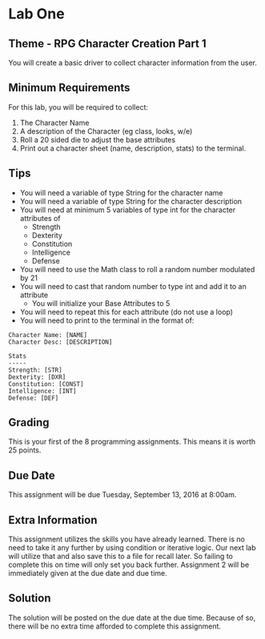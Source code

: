 # Lab One

## Theme - RPG Character Creation Part 1
You will create a basic driver to collect character information from the user.

## Minimum Requirements
For this lab, you will be required to collect:
  1. The Character Name
  2. A description of the Character (eg class, looks, w/e)
  3. Roll a 20 sided die to adjust the base attributes
  4. Print out a character sheet (name, description, stats) to the terminal.

## Tips
* You will need a variable of type String for the character name
* You will need a variable of type String for the character description
* You will need at minimum 5 variables of type int for the character attributes of
  * Strength
  * Dexterity
  * Constitution
  * Intelligence
  * Defense
* You will need to use the Math class to roll a random number modulated by 21
* You will need to cast that random number to type int and add it to an attribute
  * You will initialize your Base Attributes to 5
* You will need to repeat this for each attribute (do not use a loop)
* You will need to print to the terminal in the format of:

```
Character Name: [NAME]
Character Desc: [DESCRIPTION]

Stats
-----
Strength: [STR]
Dexterity: [DXR]
Constitution: [CONST]
Intelligence: [INT]
Defense: [DEF]
```

## Grading
This is your first of the 8 programming assignments. This means it is worth 25 points.

## Due Date
This assignment will be due Tuesday, September 13, 2016 at 8:00am.

## Extra Information
This assignment utilizes the skills you have already learned. There is no need to take it any further by using condition or iterative logic. Our next lab will utilize that and also save this to a file for recall later. So failing to complete this on time will only set you back further. Assignment 2 will be immediately given at the due date and due time.

## Solution
The solution will be posted on the due date at the due time. Because of so, there will be no extra time afforded to complete this assignment.
